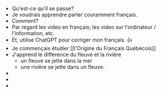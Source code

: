 - Qu'est-ce qu'il se passe?
- Je voudrais apprendre parler couramment français.
- Comment?
- Par regard les video en français; les video sur l'ordinateur / l'information, etc.
- Et, utilise ChatGPT pour corriger mon français. 👍
- Je commençais étudier [[l'Origine du Français Québécois]]
- J'apprend le difference du fleuve et la rivière
	- un fleuve se jette dans la mer
	- une rivière se jette dans un fleuve.
-
-
-